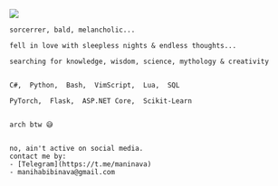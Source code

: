 ![](https://komarev.com/ghpvc/?username=ManiHNava&color=red&style=for-the-bridge&label=Visited+by)

```
sorcerrer, bald, melancholic...

fell in love with sleepless nights & endless thoughts...

searching for knowledge, wisdom, science, mythology & creativity


C#,  Python,  Bash,  VimScript,  Lua,  SQL

PyTorch,  Flask,  ASP.NET Core,  Scikit-Learn


arch btw 😅


no, ain't active on social media.
contact me by:
- [Telegram](https://t.me/maninava)
- manihabibinava@gmail.com
```

<!---
# 📊 GitHub Stats:
![](https://github-readme-stats.vercel.app/api?username=ManiHNava&theme=dracula&hide_border=false&include_all_commits=true&count_private=true)<br/>
![](https://github-readme-streak-stats.herokuapp.com/?user=ManiHNava&theme=dracula&hide_border=false)<br/>
![](https://github-readme-stats.vercel.app/api/top-langs/?username=ManiHNava&theme=dracula&hide_border=false&include_all_commits=true&count_private=true&layout=compact)

## 🏆 GitHub Trophies
![](https://github-profile-trophy.vercel.app/?username=ManiHNava&theme=radical&no-frame=false&no-bg=true&margin-w=4)
-->
